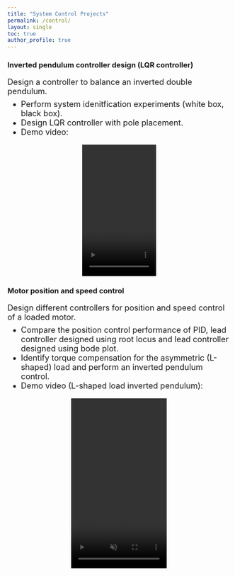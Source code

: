 ```yaml
---
title: "System Control Projects"
permalink: /control/
layout: single
toc: true
author_profile: true
---
```

<style>
.default {
    /* font-weight:700; */
    font-size: 18px;
}
video.displayed {
    display: block;
    margin-left: auto;
    margin-right: auto }
p + ul {
    margin-top: -10px;
}
</style>

### Inverted pendulum controller design (LQR controller)
<div class="default">
<p> Design a controller to balance an inverted double pendulum.</p>
<ul>
<li>Perform system idenitfication experiments (white box, black box).</li>
<li>Design LQR controller with pole placement. </li>
<li>Demo video: </li>
</ul>
</div>
<video class="displayed" width="167" height="297" controls muted>
<source src="/assets/files/LQR_controller.mp4" type="video/mp4">
Your browser does not support the video tag.
</video>

### Motor position and speed control
<div class="default">
<p> Design different controllers for position and speed control of a loaded motor.</p>
<ul>
<li>Compare the position control performance of PID, lead controller designed using root locus and lead controller designed using bode plot.</li>
<li>Identify torque compensation for the asymmetric (L-shaped) load and perform an inverted pendulum control.</li>
<li>Demo video (L-shaped load inverted pendulum): </li>
</ul>
</div>
<video class="displayed" width="216" height="384" controls muted>
<source src="/assets/files/Inverted_Pendulum.mp4" type="video/mp4">
Your browser does not support the video tag.
</video>